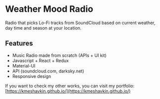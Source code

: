 # Weather Mood Radio

Radio that picks Lo-Fi tracks from SoundCloud based on current weather, day time and season at your location.

## Features

- Music Radio made from scratch (APIs + UI kit)
- Javascript + React + Redux
- Material-UI
- API (soundcloud.com, darksky.net)
- Responsive design

If you want to check my other works, you can visit my portfolio: [https://kmeshavkin.github.io/](https://kmeshavkin.github.io/)
